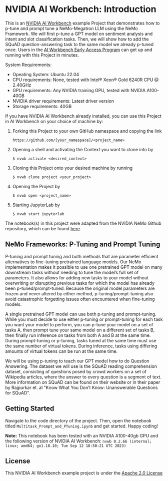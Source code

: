 # NVIDIA AI Workbench: Introduction
This is an [NVIDIA AI Workbench](https://developer.nvidia.com/blog/develop-and-deploy-scalable-generative-ai-models-seamlessly-with-nvidia-ai-workbench/) example Project that demonstrates how to p-tune and prompt tune a NeMo-Megatron LLM using the NeMo Framework. We will first p-tune a GPT model on sentiment analysis and intent and slot classification tasks. Then, we will show how to add the SQuAD question-answering task to the same model we already p-tuned once. Users in the [AI Workbench Early Access Program](https://www.nvidia.com/en-us/deep-learning-ai/solutions/data-science/workbench/) can get up and running with this Project in minutes.

System Requirements:
* Opeating System: Ubuntu 22.04
* CPU requirements: None, tested with Intel&reg; Xeon&reg; Gold 6240R CPU @ 2.40GHz
* GPU requirements: Any NVIDIA training GPU, tested with NVIDIA A100-40GB
* NVIDIA driver requirements: Latest driver version
* Storage requirements: 40GB


If you have NVIDIA AI Workbench already installed, you can use this Project in AI Workbench on your choice of machine by:
1. Forking this Project to your own GitHub namespace and copying the link

   ```https://github.com/[your_namespace]/<project_name>```
   
3. Opening a shell and activating the Context you want to clone into by

   ```$ nvwb activate <desired_context>```
   
5. Cloning this Project onto your desired machine by running

   ```$ nvwb clone project <your_project>```
   
7. Opening the Project by

   ```$ nvwb open <project_name>```
   
9. Starting JupyterLab by

   ```$ nvwb start jupyterlab```

The notebook(s) in this project were adapted from the NVIDIA NeMo Github repository, which can be found [here](https://github.com/NVIDIA/NeMo/tree/main/tutorials/nlp).

## NeMo Frameworks: P-Tuning and Prompt Tuning
P-tuning and prompt tuning and both methods that are parameter efficient alternatives to fine-tuning pretrained language models. Our NeMo implementation makes it possible to use one pretrained GPT model on many downstream tasks without needing to tune the model’s full set of parameters. It also allows for adding new tasks to your model without overwriting or disrupting previous tasks for which the model has already been p-tuned/prompt-tuned. Because the original model parameters are frozen and never altered by either method, p-tuning/prompt-tuning also avoid catastrophic forgetting issues often encountered when fine-tuning models.

A single pretrained GPT model can use both p-tuning and prompt-tuning. While you must decide to use either p-tuning or prompt-tuning for each task you want your model to perform, you can p-tune your model on a set of tasks A, then prompt tune your same model on a different set of tasks B, then finally run inference on tasks from both A and B at the same time. During prompt-tuning or p-tuning, tasks tuned at the same time must use the same number of virtual tokens. During inference, tasks using differing amounts of virtual tokens can be run at the same time.

We will be using p-tuning to teach our GPT model how to do Question Answering. The dataset we will use is the SQuAD reading comprehension dataset, consisting of questions posed by crowd workers on a set of Wikipedia articles, where the answer to every question is a segment of text. More information on SQuAD can be found on their website or in their paper by Rajpurkar et. al "Know What You Don’t Know: Unanswerable Questions for SQuAD".

## Getting Started
Navigate to the code directory of the project. Then, open the notebook titled ```Multitask_Prompt_and_PTuning.ipynb``` and get started. Happy coding!

**Note:** This notebook has been tested with an NVIDIA A100-40gb GPU and the following version of NVIDIA AI Workbench: ```nvwb 0.2.66 (internal; linux; amd64; go1.18.10; Tue Sep 12 18:50:21 UTC 2023)```

## License
This NVIDIA AI Workbench example project is under the [Apache 2.0 License](https://github.com/nv-edwli/nemo-ptuning/blob/main/LICENSE.txt)
